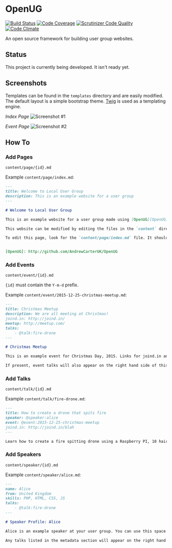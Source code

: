 # OpenUG

[![Build Status](https://travis-ci.org/AndrewCarterUK/OpenUG.svg)](https://travis-ci.org/AndrewCarterUK/OpenUG)
[![Code Coverage](https://scrutinizer-ci.com/g/AndrewCarterUK/OpenUG/badges/coverage.png?b=master)](https://scrutinizer-ci.com/g/AndrewCarterUK/OpenUG/?branch=master)
[![Scrutinizer Code Quality](https://scrutinizer-ci.com/g/AndrewCarterUK/OpenUG/badges/quality-score.png?b=master)](https://scrutinizer-ci.com/g/AndrewCarterUK/OpenUG/?branch=master)
[![Code Climate](https://codeclimate.com/github/AndrewCarterUK/OpenUG/badges/gpa.svg)](https://codeclimate.com/github/AndrewCarterUK/OpenUG)

An open source framework for building user group websites.

## Status

This project is currently being developed. It isn't ready yet.

## Screenshots

Templates can be found in the `templates` directory and are easily modified. The default layout is a simple bootstrap theme. [Twig](http://twig.sensiolabs.org/) is used as a templating engine.

_Index Page_ ![Screenshot #1](http://res.cloudinary.com/radiophp/image/upload/v1447104482/index-screenshot_eeewlw.png)

_Event Page_ ![Screenshot #2](http://res.cloudinary.com/radiophp/image/upload/v1447104482/event-screenshot_qe3jne.png)

## How To

### Add Pages

`content/page/{id}.md`

Example `content/page/index.md`:

```md
---
title: Welcome to Local User Group
description: This is an example website for a user group
---

# Welcome to Local User Group

This is an example website for a user group made using [OpenUG][OpenUG].

This website can be modified by editing the files in the `content` directory.

To edit this page, look for the `content/page/index.md` file. It should look like this:


[OpenUG]: http://github.com/AndrewCarterUK/OpenUG
```

### Add Events

`content/event/{id}.md`

`{id}` must contain the `Y-m-d` prefix.

Example `content/event/2015-12-25-christmas-meetup.md`:

```md
---
title: Christmas Meetup
description: We are all meeting at Christmas!
joind.in: http://joind.in/
meetup: http://meetup.com/
talks:
    - @talk:fire-drone
---

# Christmas Meetup

This is an example event for Christmas Day, 2015. Links for joind.in and meetup.com will appear below if they're present in the metadata section of this event.

If present, event talks will also appear on the right hand side of this page.
```

### Add Talks

`content/talk/{id}.md`

Example `content/talk/fire-drone.md`:

```md
---
title: How to create a drone that spits fire
speaker: @speaker:alice
event: @event:2015-12-25-christmas-meetup
joind.in: http://joind.in/blah
---

Learn how to create a fire spitting drone using a Raspberry PI, 10 hair dryers and some tweezers.
```

### Add Speakers

`content/speaker/{id}.md`

Example `content/speaker/alice.md`:

```md
---
name: Alice
from: United Kingdom
skills: PHP, HTML, CSS, JS
talks:
    - @talk:fire-drone
---

# Speaker Profile: Alice

Alice is an example speaker at your user group. You can use this space to write a bio for Alice.

Any talks listed in the metadata section will appear on the right hand side.
```
